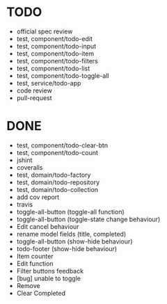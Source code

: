 # TODO
- official spec review
- test, component/todo-edit
- test, component/todo-input
- test, component/todo-item
- test, component/todo-filters
- test, component/todo-list
- test, component/todo-toggle-all
- test, service/todo-app
- code review
- pull-request

# DONE
- test, component/todo-clear-btn
- test, component/todo-count
- jshint
- coveralls
- test, domain/todo-factory
- test, domain/todo-repository
- test, domain/todo-collection
- add cov report
- travis
- toggle-all-button (toggle-all function)
- toggle-all-button (toggle-state change behaviour)
- Edit cancel behaviour
- rename model fields (title, completed)
- toggle-all-button (show-hide behaviour)
- todo-footer (show-hide behaviour)
- Item counter
- Edit function
- Filter buttons feedback
- [bug] unable to toggle
- Remove
- Clear Completed
